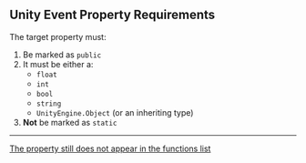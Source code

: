 ## Unity Event Property Requirements

The target property must:
1. Be marked as `public`
2. It must be either a:
    - `float`
    - `int`
    - `bool`
    - `string`
    - `UnityEngine.Object` (or an inheriting type)
3. **Not** be marked as `static`

---  

[The property still does not appear in the functions list](Compile%20Errors.md)